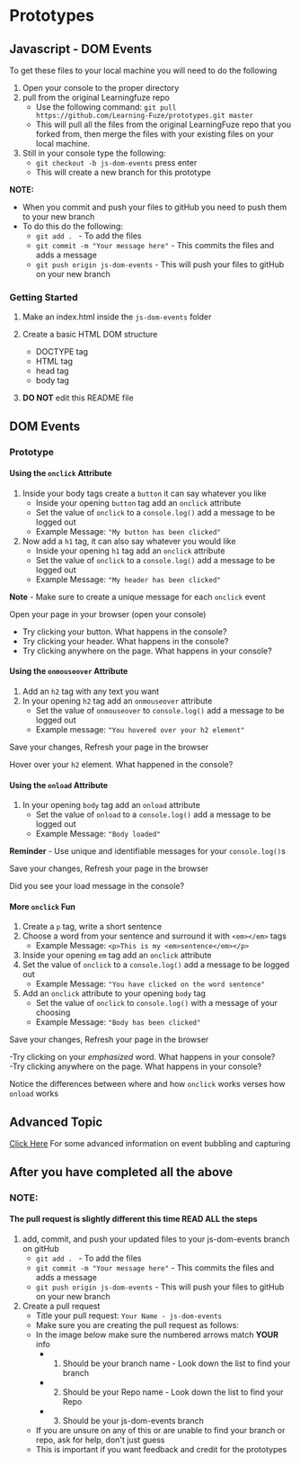 # Prototypes

## Javascript - DOM Events

To get these files to your local machine you will need to do the following

1. Open your console to the proper directory
2. pull from the original Learningfuze repo
	- Use the following command:
		`git pull https://github.com/Learning-Fuze/prototypes.git master`
	- This will pull all the files from the original LearningFuze repo that you forked from, then merge the files with your existing files on your local machine.
3. Still in your console type the following: 
	- `git checkout -b js-dom-events` press enter
	- This will create a new branch for this prototype

**NOTE:**
- When you commit and push your files to gitHub you need to push them to your new branch
- To do this do the following:
	- `git add . ` - To add the files
	- `git commit -m "Your message here"` - This commits the files and adds a message
	- `git push origin js-dom-events` - This will push your files to gitHub on your new branch

### Getting Started

1. Make an index.html inside the `js-dom-events` folder

2. Create a basic HTML DOM structure
	- DOCTYPE tag
	- HTML tag
	- head tag
	- body tag

3. **DO NOT** edit this README file

## DOM Events

### Prototype

#### Using the `onclick` Attribute

1. Inside your body tags create a `button` it can say whatever you like
	- Inside your opening `button` tag add an `onclick` attribute
	- Set the value of `onclick` to a `console.log()` add a message to be logged out
	- Example Message: `"My button has been clicked"`
2. Now add a `h1` tag, it can also say whatever you would like
	- Inside your opening `h1` tag add an `onclick` attribute
	- Set the value of `onclick` to a `console.log()` add a message to be logged out
	- Example Message: `"My header has been clicked"`

**Note** - Make sure to create a unique message for each `onclick` event

Open your page in your browser (open your console)

- Try clicking your button. What happens in the console?
- Try clicking your header. What happens in the console?
- Try clicking anywhere on the page. What happens in your console?

#### Using the `onmouseover` Attribute

1. Add an `h2` tag with any text you want
2. In your opening `h2` tag add an `onmouseover` attribute
	- Set the value of `onmouseover` to `console.log()` add a message to be logged out
	- Example message: `"You hovered over your h2 element"`

Save your changes, 
Refresh your page in the browser

Hover over your `h2` element. What happened in the console?

#### Using the `onload` Attribute

1. In your opening `body` tag  add an `onload` attribute
	- Set the value of `onload` to a `console.log()` add a message to be logged out
	- Example Message: `"Body loaded"`

**Reminder** - Use unique and identifiable messages for your `console.log()`s

Save your changes, 
Refresh your page in the browser

Did you see your load message in the console?

#### More `onclick` Fun

1. Create a `p` tag, write a short sentence
2. Choose a word from your sentence and surround it with `<em></em>` tags
	- Example Message: `<p>This is my <em>sentence</em></p>`
3. Inside your opening `em` tag add an `onclick` attribute
4. Set the value of `onclick` to a `console.log()` add a message to be logged out
	- Example Message: `"You have clicked on the word sentence"`
5. Add an `onclick` attribute to your opening `body` tag
	- Set the value of `onclick` to `console.log()` with a message of your choosing
	- Example Message: `"Body has been clicked"`

Save your changes, 
Refresh your page in the browser

-Try clicking on your *emphasized* word. What happens in your console?<br>
-Try clicking anywhere on the page. What happens in your console?  

Notice the differences between where and how `onclick` works verses how `onload` works

## Advanced Topic

<a href="http://javascript.info/tutorial/bubbling-and-capturing" target="_blank">Click Here</a> For some advanced information on event bubbling and capturing

## After you have completed all the above

### NOTE: 
#### The pull request is slightly different this time READ ALL the steps

1. add, commit, and push your updated files to your js-dom-events branch on gitHub
	- `git add . ` - To add the files
	- `git commit -m "Your message here"` - This commits the files and adds a message
	- `git push origin js-dom-events` - This will push your files to gitHub on your new branch
2. Create a pull request
	- Title your pull request: `Your Name - js-dom-events`
	- Make sure you are creating the pull request as follows:
	- In the image below make sure the numbered arrows match **YOUR** info
		- 1. Should be your branch name - Look down the list to find your branch
		- 2. Should be your Repo name - Look down the list to find your Repo
		- 3. Should be your js-dom-events branch
	- If you are unsure on any of this or are unable to find your branch or repo, ask for help, don't just guess
	- This is important if you want feedback and credit for the prototypes 

<img src="https://github.com/Learning-Fuze/prototypes/blob/assets/assets/PR_js-dom-events.png?raw=true" alt="">